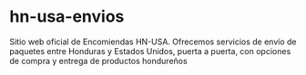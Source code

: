 # hn-usa-envios
Sitio web oficial de Encomiendas HN-USA. Ofrecemos servicios de envío de paquetes entre Honduras y Estados Unidos, puerta a puerta, con opciones de compra y entrega de productos hondureños
